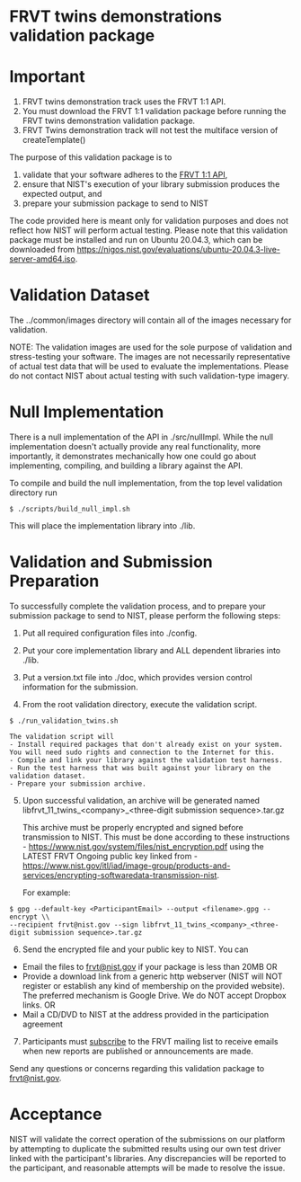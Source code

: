 # FRVT twins demonstrations validation package

# Important 
1) FRVT twins demonstration track uses the FRVT 1:1 API.
2) You must download the FRVT 1:1 validation package before running the FRVT twins demonstration validation package.
3) FRVT Twins demonstration track will not test the multiface version of createTemplate()

The purpose of this validation package is to
1) validate that your software adheres to the [FRVT 1:1 API](https://pages.nist.gov/frvt/api/FRVT_ongoing_11_api.pdf),
2) ensure that NIST's execution of your library submission produces the expected output, and
3) prepare your submission package to send to NIST

The code provided here is meant only for validation purposes and does not reflect how NIST will perform actual testing.  Please note that this validation package must be installed and run on Ubuntu 20.04.3, which can be downloaded from https://nigos.nist.gov/evaluations/ubuntu-20.04.3-live-server-amd64.iso.

# Validation Dataset
The ../common/images directory will contain all of the images necessary for validation.

NOTE: The validation images are used for the sole purpose of validation and stress-testing your software.  The images are not necessarily representative of actual test data that will be used to evaluate the implementations.  Please do not contact NIST about actual testing with such validation-type imagery.

# Null Implementation
There is a null implementation of the API in ./src/nullImpl.  While the null implementation doesn't actually provide any real functionality, more importantly, it demonstrates mechanically how one could go about implementing, compiling, and building
a library against the API.

To compile and build the null implementation, from the top level validation directory run 

````console
$ ./scripts/build_null_impl.sh
````
This will place the implementation library into ./lib.

# Validation and Submission Preparation
To successfully complete the validation process, and to prepare your submission package to send to NIST, please perform the following steps:

1) Put all required configuration files into ./config.

2) Put your core implementation library and ALL dependent libraries into ./lib.

3) Put a version.txt file into ./doc, which provides version control information for the submission.

4) From the root validation directory, execute the validation script.
````console
$ ./run_validation_twins.sh
````
    The validation script will
    - Install required packages that don't already exist on your system.  You will need sudo rights and connection to the Internet for this.
    - Compile and link your library against the validation test harness.
    - Run the test harness that was built against your library on the validation dataset.
    - Prepare your submission archive.

5) Upon successful validation, an archive will be generated named
   libfrvt_11_twins_\<company\>_\<three-digit submission sequence\>.tar.gz

   This archive must be properly encrypted and signed before transmission to NIST.  This must be done according to these instructions - https://www.nist.gov/system/files/nist_encryption.pdf using the LATEST FRVT Ongoing public key linked from -
   https://www.nist.gov/itl/iad/image-group/products-and-services/encrypting-softwaredata-transmission-nist.

   For example:
````
$ gpg --default-key <ParticipantEmail> --output <filename>.gpg --encrypt \\
--recipient frvt@nist.gov --sign libfrvt_11_twins_<company>_<three-digit submission sequence>.tar.gz
````

6) Send the encrypted file and your public key to NIST.  You can
- Email the files to frvt@nist.gov if your package is less than 20MB OR
- Provide a download link from a generic http webserver (NIST will NOT register or establish any kind of membership on the provided website).  The preferred mechanism is Google Drive.  We do NOT accept Dropbox links. OR
- Mail a CD/DVD to NIST at the address provided in the participation agreement

7) Participants must [subscribe](mailto:frvt-news+subscribe@list.nist.gov) to the FRVT mailing list to receive emails when new reports are published or announcements are made.

Send any questions or concerns regarding this validation package to frvt@nist.gov.

# Acceptance
NIST will validate the correct operation of the submissions on our platform by attempting to duplicate the submitted results using our own test driver linked with the participant's libraries. Any discrepancies will be reported to the participant, and reasonable attempts will be made to resolve the issue.
